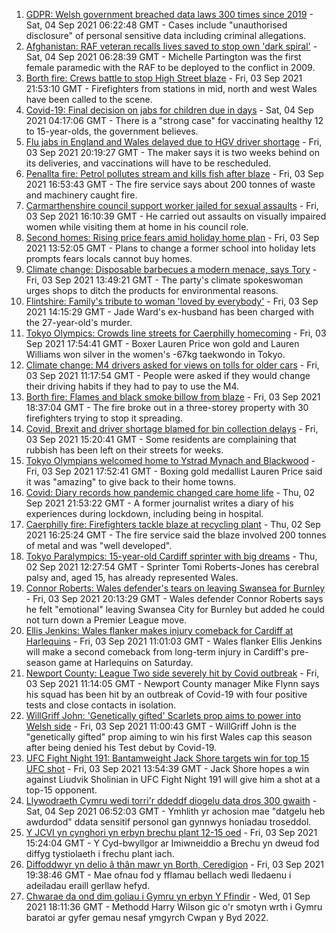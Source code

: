 1. [GDPR: Welsh government breached data laws 300 times since 2019](https://www.bbc.co.uk/news/uk-wales-politics-58395974?at_medium=RSS&at_campaign=KARANGA) - Sat, 04 Sep 2021 06:22:48 GMT - Cases include "unauthorised disclosure" of personal sensitive data including criminal allegations.
2. [Afghanistan: RAF veteran recalls lives saved to stop own 'dark spiral'](https://www.bbc.co.uk/news/uk-wales-58409885?at_medium=RSS&at_campaign=KARANGA) - Sat, 04 Sep 2021 06:28:39 GMT - Michelle Partington was the first female paramedic with the RAF to be deployed to the conflict in 2009.
3. [Borth fire: Crews battle to stop High Street blaze](https://www.bbc.co.uk/news/uk-wales-58439503?at_medium=RSS&at_campaign=KARANGA) - Fri, 03 Sep 2021 21:53:10 GMT - Firefighters from stations in mid, north and west Wales have been called to the scene.
4. [Covid-19: Final decision on jabs for children due in days](https://www.bbc.co.uk/news/health-58445499?at_medium=RSS&at_campaign=KARANGA) - Sat, 04 Sep 2021 04:17:06 GMT - There is a "strong case" for vaccinating healthy 12 to 15-year-olds, the government believes.
5. [Flu jabs in England and Wales delayed due to HGV driver shortage](https://www.bbc.co.uk/news/business-58442611?at_medium=RSS&at_campaign=KARANGA) - Fri, 03 Sep 2021 20:19:27 GMT - The maker says it is two weeks behind on its deliveries, and vaccinations will have to be rescheduled.
6. [Penallta fire: Petrol pollutes stream and kills fish after blaze](https://www.bbc.co.uk/news/uk-wales-58437665?at_medium=RSS&at_campaign=KARANGA) - Fri, 03 Sep 2021 16:53:43 GMT - The fire service says about 200 tonnes of waste and machinery caught fire.
7. [Carmarthenshire council support worker jailed for sexual assaults](https://www.bbc.co.uk/news/uk-wales-58439502?at_medium=RSS&at_campaign=KARANGA) - Fri, 03 Sep 2021 16:10:39 GMT - He carried out assaults on visually impaired women while visiting them at home in his council role.
8. [Second homes: Rising price fears amid holiday home plan](https://www.bbc.co.uk/news/uk-wales-58435077?at_medium=RSS&at_campaign=KARANGA) - Fri, 03 Sep 2021 13:52:05 GMT - Plans to change a former school into holiday lets prompts fears locals cannot buy homes.
9. [Climate change: Disposable barbecues a modern menace, says Tory](https://www.bbc.co.uk/news/uk-wales-politics-58355612?at_medium=RSS&at_campaign=KARANGA) - Fri, 03 Sep 2021 13:49:21 GMT - The party's climate spokeswoman urges shops to ditch the products for environmental reasons.
10. [Flintshire: Family's tribute to woman 'loved by everybody'](https://www.bbc.co.uk/news/uk-wales-58435085?at_medium=RSS&at_campaign=KARANGA) - Fri, 03 Sep 2021 14:15:29 GMT - Jade Ward's ex-husband has been charged with the 27-year-old's murder.
11. [Tokyo Olympics: Crowds line streets for Caerphilly homecoming](https://www.bbc.co.uk/news/uk-wales-58438003?at_medium=RSS&at_campaign=KARANGA) - Fri, 03 Sep 2021 17:54:41 GMT - Boxer Lauren Price won gold and Lauren Williams won silver in the women's -67kg taekwondo in Tokyo.
12. [Climate change: M4 drivers asked for views on tolls for older cars](https://www.bbc.co.uk/news/uk-wales-58424221?at_medium=RSS&at_campaign=KARANGA) - Fri, 03 Sep 2021 11:17:54 GMT - People were asked if they would change their driving habits if they had to pay to use the M4.
13. [Borth fire: Flames and black smoke billow from blaze](https://www.bbc.co.uk/news/uk-wales-58439504?at_medium=RSS&at_campaign=KARANGA) - Fri, 03 Sep 2021 18:37:04 GMT - The fire broke out in a three-storey property with 30 firefighters trying to stop it spreading.
14. [Covid, Brexit and driver shortage blamed for bin collection delays](https://www.bbc.co.uk/news/uk-wales-58440236?at_medium=RSS&at_campaign=KARANGA) - Fri, 03 Sep 2021 15:20:41 GMT - Some residents are complaining that rubbish has been left on their streets for weeks.
15. [Tokyo Olympians welcomed home to Ystrad Mynach and Blackwood](https://www.bbc.co.uk/news/uk-wales-58442009?at_medium=RSS&at_campaign=KARANGA) - Fri, 03 Sep 2021 17:52:41 GMT - Boxing gold medallist Lauren Price said it was "amazing" to give back to their home towns.
16. [Covid: Diary records how pandemic changed care home life](https://www.bbc.co.uk/news/uk-wales-58429748?at_medium=RSS&at_campaign=KARANGA) - Thu, 02 Sep 2021 21:53:22 GMT - A former journalist writes a diary of his experiences during lockdown, including being in hospital.
17. [Caerphilly fire: Firefighters tackle blaze at recycling plant](https://www.bbc.co.uk/news/uk-wales-58425928?at_medium=RSS&at_campaign=KARANGA) - Thu, 02 Sep 2021 16:25:24 GMT - The fire service said the blaze involved 200 tonnes of metal and was "well developed".
18. [Tokyo Paralympics: 15-year-old Cardiff sprinter with big dreams](https://www.bbc.co.uk/news/uk-wales-58421065?at_medium=RSS&at_campaign=KARANGA) - Thu, 02 Sep 2021 12:27:54 GMT - Sprinter Tomi Roberts-Jones has cerebral palsy and, aged 15, has already represented Wales.
19. [Connor Roberts: Wales defender's tears on leaving Swansea for Burnley](https://www.bbc.co.uk/sport/football/58443169?at_medium=RSS&at_campaign=KARANGA) - Fri, 03 Sep 2021 20:13:29 GMT - Wales defender Connor Roberts says he felt "emotional" leaving Swansea City for Burnley but added he could not turn down a Premier League move.
20. [Ellis Jenkins: Wales flanker makes injury comeback for Cardiff at Harlequins](https://www.bbc.co.uk/sport/rugby-union/58431874?at_medium=RSS&at_campaign=KARANGA) - Fri, 03 Sep 2021 11:01:03 GMT - Wales flanker Ellis Jenkins will make a second comeback from long-term injury in Cardiff's pre-season game at Harlequins on Saturday.
21. [Newport County: League Two side severely hit by Covid outbreak](https://www.bbc.co.uk/sport/football/58435932?at_medium=RSS&at_campaign=KARANGA) - Fri, 03 Sep 2021 11:14:05 GMT - Newport County manager Mike Flynn says his squad has been hit by an outbreak of Covid-19 with four positive tests and close contacts in isolation.
22. [WillGriff John: 'Genetically gifted' Scarlets prop aims to power into Welsh side](https://www.bbc.co.uk/sport/rugby-union/58427903?at_medium=RSS&at_campaign=KARANGA) - Fri, 03 Sep 2021 11:00:43 GMT - WillGriff John is the "genetically gifted" prop aiming to win his first Wales cap this season after being denied his Test debut by Covid-19.
23. [UFC Fight Night 191: Bantamweight Jack Shore targets win for top 15 UFC shot](https://www.bbc.co.uk/sport/mixed-martial-arts/58439349?at_medium=RSS&at_campaign=KARANGA) - Fri, 03 Sep 2021 13:54:39 GMT - Jack Shore hopes a win against Liudvik Sholinian in UFC Fight Night 191 will give him a shot at a top-15 opponent.
24. [Llywodraeth Cymru wedi torri'r ddeddf diogelu data dros 300 gwaith](https://www.bbc.co.uk/newyddion/58412884?at_medium=RSS&at_campaign=KARANGA) - Sat, 04 Sep 2021 06:52:03 GMT - Ymhlith yr achosion mae "datgelu heb awdurdod" ddata sensitif personol gan gynnwys honiadau troseddol.
25. [Y JCVI yn cynghori yn erbyn brechu plant 12-15 oed](https://www.bbc.co.uk/newyddion/58438336?at_medium=RSS&at_campaign=KARANGA) - Fri, 03 Sep 2021 15:24:04 GMT - Y Cyd-bwyllgor ar Imiwneiddio a Brechu yn dweud fod diffyg tystiolaeth i frechu plant iach.
26. [Diffoddwyr yn delio â thân mawr yn Borth, Ceredigion](https://www.bbc.co.uk/newyddion/58438341?at_medium=RSS&at_campaign=KARANGA) - Fri, 03 Sep 2021 19:38:46 GMT - Mae ofnau fod y fflamau bellach wedi lledaenu i adeiladau eraill gerllaw hefyd.
27. [Chwarae da ond dim goliau i Gymru yn erbyn Y Ffindir](https://www.bbc.co.uk/newyddion/58415167?at_medium=RSS&at_campaign=KARANGA) - Wed, 01 Sep 2021 18:11:36 GMT - Methodd Harry Wilson gic o'r smotyn wrth i Gymru baratoi ar gyfer gemau nesaf ymgyrch Cwpan y Byd 2022.
